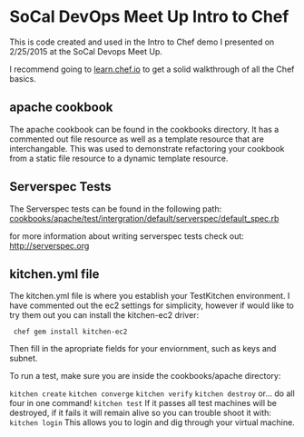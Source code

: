 SoCal DevOps Meet Up Intro to Chef
===============
This is code created and used in the Intro to Chef demo I presented on 2/25/2015 at the SoCal Devops Meet Up. 

I recommend going to [learn.chef.io](https://learn.chef.io) to get a solid walkthrough of all the Chef basics.

apache cookbook
---------------
The apache cookbook can be found in the cookbooks directory. It has a commented out file resource as well as a template resource that are interchangable. This was used to demonstrate refactoring your cookbook from a static file resource to a dynamic template resource.

Serverspec Tests
-------------------
The Serverspec tests can be found in the following path:
[cookbooks/apache/test/intergration/default/serverspec/default_spec.rb](cookbooks/apache/test/intergration/default/serverspec/default_spec.rb)

for more information about writing serverspec tests check out: http://serverspec.org

kitchen.yml file
----------------
The kitchen.yml file is where you establish your TestKitchen environment. I have commented out the ec2 settings for simplicity, however if would like to try them out you can install the kitchen-ec2 driver:

``` chef gem install kitchen-ec2```

Then fill in the apropriate fields for your enviornment, such as keys and subnet.

To run a test, make sure you are inside the cookbooks/apache directory:

```kitchen create```
```kitchen converge```
```kitchen verify```
```kitchen destroy```
or... do all four in one command!
```kitchen test```
If it passes all test machines will be destroyed, if it fails it will remain alive so you can trouble shoot it with:
```kitchen login```
This allows you to login and dig through your virtual machine.


